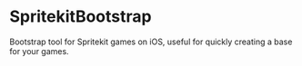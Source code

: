 # SpritekitBootstrap
Bootstrap tool for Spritekit games on iOS, useful for quickly creating a base for your games.
